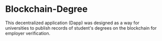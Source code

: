 # Blockchain-Degree
This decentralized application (Dapp) was designed as a way for universities to publish records of student's degrees on the blockchain for employer verification.
